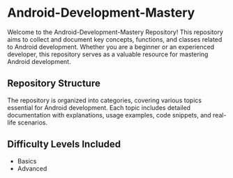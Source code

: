 # Android-Development-Mastery
Welcome to the Android-Development-Mastery  Repository! This repository aims to collect and document key concepts, functions, and classes related to Android development. Whether you are a beginner or an experienced developer, this repository serves as a valuable resource for mastering Android development.

## Repository Structure

The repository is organized into categories, covering various topics essential for Android development. Each topic includes detailed documentation with explanations, usage examples, code snippets, and real-life scenarios.

## Difficulty Levels Included

  - Basics
  - Advanced


